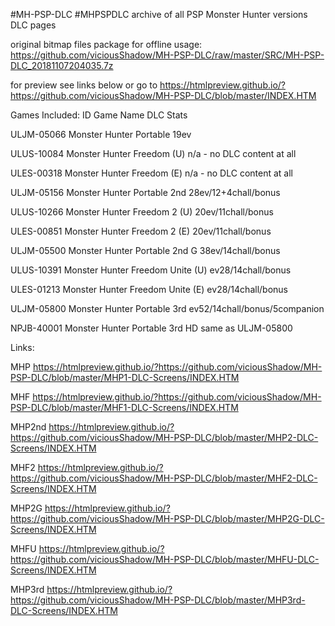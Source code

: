 #MH-PSP-DLC
#MHPSPDLC archive of all PSP Monster Hunter versions DLC pages

original bitmap files package for offline usage:
https://github.com/viciousShadow/MH-PSP-DLC/raw/master/SRC/MH-PSP-DLC_20181107204035.7z

for preview see links below or go to 
https://htmlpreview.github.io/?https://github.com/viciousShadow/MH-PSP-DLC/blob/master/INDEX.HTM


Games Included:
    ID    	Game Name	DLC Stats

ULJM-05066	Monster Hunter Portable	19ev

ULUS-10084	Monster Hunter Freedom (U)	n/a - no DLC content at all

ULES-00318	Monster Hunter Freedom (E)	n/a - no DLC content at all

ULJM-05156	Monster Hunter Portable 2nd	28ev/12+4chall/bonus

ULUS-10266	Monster Hunter Freedom 2 (U)	20ev/11chall/bonus

ULES-00851	Monster Hunter Freedom 2 (E)	20ev/11chall/bonus

ULJM-05500	Monster Hunter Portable 2nd G	38ev/14chall/bonus

ULUS-10391	Monster Hunter Freedom Unite (U)	ev28/14chall/bonus

ULES-01213	Monster Hunter Freedom Unite (E)	ev28/14chall/bonus

ULJM-05800	Monster Hunter Portable 3rd	ev52/14chall/bonus/5companion

NPJB-40001	Monster Hunter Portable 3rd HD	same as ULJM-05800


Links:

MHP	https://htmlpreview.github.io/?https://github.com/viciousShadow/MH-PSP-DLC/blob/master/MHP1-DLC-Screens/INDEX.HTM

MHF	https://htmlpreview.github.io/?https://github.com/viciousShadow/MH-PSP-DLC/blob/master/MHF1-DLC-Screens/INDEX.HTM

MHP2nd	https://htmlpreview.github.io/?https://github.com/viciousShadow/MH-PSP-DLC/blob/master/MHP2-DLC-Screens/INDEX.HTM

MHF2	https://htmlpreview.github.io/?https://github.com/viciousShadow/MH-PSP-DLC/blob/master/MHF2-DLC-Screens/INDEX.HTM

MHP2G	https://htmlpreview.github.io/?https://github.com/viciousShadow/MH-PSP-DLC/blob/master/MHP2G-DLC-Screens/INDEX.HTM

MHFU	https://htmlpreview.github.io/?https://github.com/viciousShadow/MH-PSP-DLC/blob/master/MHFU-DLC-Screens/INDEX.HTM

MHP3rd	https://htmlpreview.github.io/?https://github.com/viciousShadow/MH-PSP-DLC/blob/master/MHP3rd-DLC-Screens/INDEX.HTM
